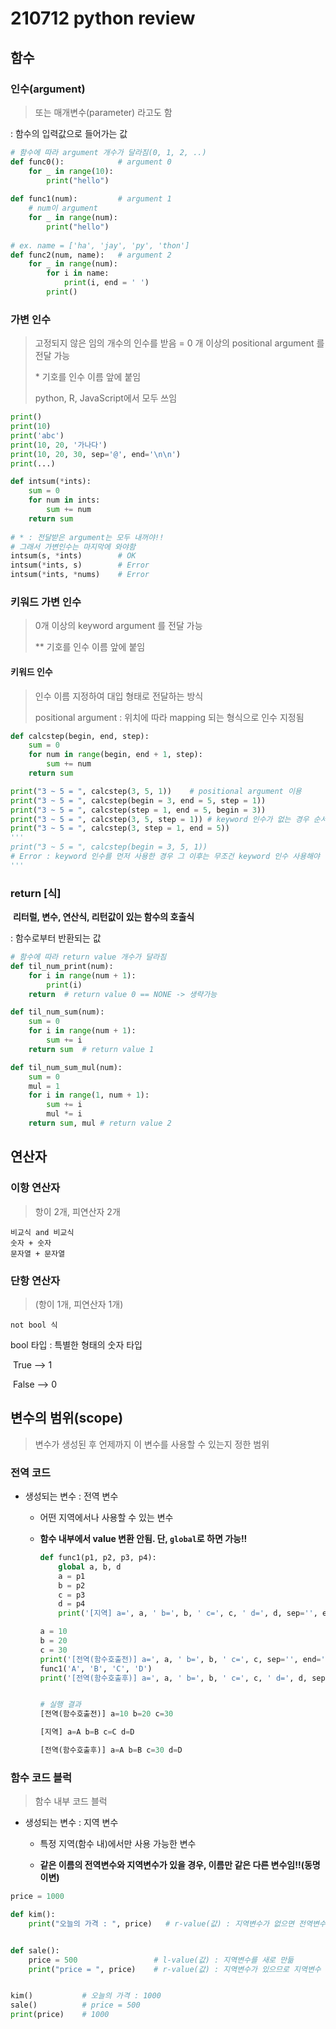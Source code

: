 # 210712 python review

## 함수

### 인수(argument)

> 또는 매개변수(parameter) 라고도 함

: 함수의 입력값으로 들어가는 값

```python
# 함수에 따라 argument 개수가 달라짐(0, 1, 2, ..)
def func0():			# argument 0
    for _ in range(10):
        print("hello")
        
def func1(num):			# argument 1
    # num이 argument
    for _ in range(num):
        print("hello")
        
# ex. name = ['ha', 'jay', 'py', 'thon']
def func2(num, name):	# argument 2
    for _ in range(num):
        for i in name:
            print(i, end = ' ')
        print()
```

### 가변 인수

> 고정되지 않은 임의 개수의 인수를 받음 = 0 개 이상의 positional argument 를 전달 가능
>
> \* 기호를 인수 이름 앞에 붙임
>
> python, R, JavaScript에서 모두 쓰임

```python
print()
print(10)
print('abc')
print(10, 20, '가나다')
print(10, 20, 30, sep='@', end='\n\n')
print(...)

def intsum(*ints):
    sum = 0
    for num in ints:
        sum += num
    return sum
    
# * : 전달받은 argument는 모두 내꺼야!!
# 그래서 가변인수는 마지막에 와야함
intsum(s, *ints)		# OK
intsum(*ints, s)		# Error
intsum(*ints, *nums)	# Error
```

### 키워드 가변 인수

> 0개 이상의 keyword argument 를 전달 가능
>
> \** 기호를 인수 이름 앞에 붙임

#### 키워드 인수

> 인수 이름 지정하여 대입 형태로 전달하는 방식
>
> positional argument : 위치에 따라 mapping 되는 형식으로 인수 지정됨

```python
def calcstep(begin, end, step):
    sum = 0
    for num in range(begin, end + 1, step):
        sum += num
    return sum

print("3 ~ 5 = ", calcstep(3, 5, 1))	# positional argument 이용
print("3 ~ 5 = ", calcstep(begin = 3, end = 5, step = 1))
print("3 ~ 5 = ", calcstep(step = 1, end = 5, begin = 3))
print("3 ~ 5 = ", calcstep(3, 5, step = 1))	# keyword 인수가 없는 경우 순서대로 positional argument
print("3 ~ 5 = ", calcstep(3, step = 1, end = 5))
'''
print("3 ~ 5 = ", calcstep(begin = 3, 5, 1))
# Error : keyword 인수를 먼저 사용한 경우 그 이후는 무조건 keyword 인수 사용해야 함
'''
```

### return [식]

​					**리터럴, 변수, 연산식, 리턴값이 있는 함수의 호출식**

:  함수로부터 반환되는 값

```python
# 함수에 따라 return value 개수가 달라짐
def til_num_print(num):
    for i in range(num + 1):
        print(i)
    return	# return value 0 == NONE -> 생략가능

def til_num_sum(num):
    sum = 0
    for i in range(num + 1):
        sum += i
    return sum	# return value 1

def til_num_sum_mul(num):
    sum = 0
    mul = 1
    for i in range(1, num + 1):
        sum += i
        mul *= i
    return sum, mul	# return value 2
```



## 연산자

### 이항 연산자

> 항이 2개, 피연산자 2개

```
비교식 and 비교식
숫자 + 숫자
문자열 + 문자열
```

### 단항 연산자

> (항이 1개, 피연산자 1개)

```
not bool 식
```

bool 타입 : 특별한 형태의 숫자 타입

​					True --> 1

​					False --> 0



## 변수의 범위(scope)

> 변수가 생성된 후 언제까지 이 변수를 사용할 수 있는지 정한 범위

### 전역 코드

* 생성되는 변수 : 전역 변수

  * 어떤 지역에서나 사용할 수 있는 변수

  * **함수 내부에서 value 변환 안됨. 단, `global`로 하면 가능!!**

    ```python
    def func1(p1, p2, p3, p4):
        global a, b, d
        a = p1
        b = p2
        c = p3
        d = p4
        print('[지역] a=', a, ' b=', b, ' c=', c, ' d=', d, sep='', end='\n\n')
    
    a = 10
    b = 20
    c = 30
    print('[전역(함수호출전)] a=', a, ' b=', b, ' c=', c, sep='', end='\n\n')
    func1('A', 'B', 'C', 'D')
    print('[전역(함수호출후)] a=', a, ' b=', b, ' c=', c, ' d=', d, sep='', end='\n\n')
    
    
    # 실행 결과
    [전역(함수호출전)] a=10 b=20 c=30
    
    [지역] a=A b=B c=C d=D
    
    [전역(함수호출후)] a=A b=B c=30 d=D
    ```

### 함수 코드 블럭

> 함수 내부 코드 블럭

* 생성되는 변수 : 지역 변수

  - 특정 지역(함수 내)에서만 사용 가능한 변수

  - **같은 이름의 전역변수와 지역변수가 있을 경우, 이름만 같은 다른 변수임!!(동명이변)**

```python
price = 1000

def kim():
    print("오늘의 가격 : ", price)	# r-value(값) : 지역변수가 없으면 전역변수를 찾아서 사용


def sale():
    price = 500					# l-value(값) : 지역변수를 새로 만듦
    print("price = ", price)	# r-value(값) : 지역변수가 있으므로 지역변수 사용


kim()			# 오늘의 가격 : 1000
sale()			# price = 500
print(price)	# 1000
```